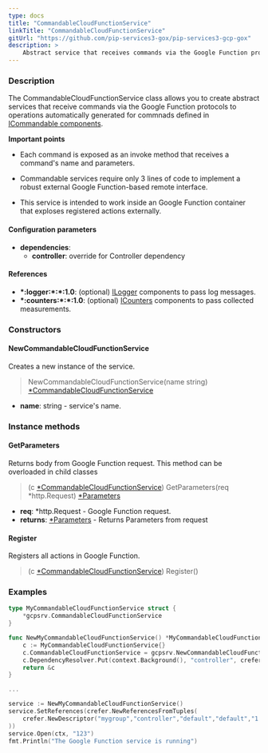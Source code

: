 ```yaml
---
type: docs
title: "CommandableCloudFunctionService"
linkTitle: "CommandableCloudFunctionService"
gitUrl: "https://github.com/pip-services3-gox/pip-services3-gcp-gox"
description: >
    Abstract service that receives commands via the Google Function protocol to operations automatically generated for commands defined in [ICommandable components](../../../commons/commands/icommandable).
---
```


### Description
The CommandableCloudFunctionService class allows you to create abstract services that receive commands via the Google Function protocols to operations automatically generated for commnads defined in [ICommandable components](../../../commons/commands/icommandable).

**Important points** 

- Each command is exposed as an invoke method that receives a command's name and parameters.

- Commandable services require only 3 lines of code to implement a robust external Google Function-based remote interface.

- This service is intended to work inside an Google Function container that exploses registered actions externally.

#### Configuration parameters
 
- **dependencies**:
    - **controller**: override for Controller dependency


#### References
- **\*:logger:\*:\*:1.0**: (optional) [ILogger](../../../components/log/ilogger) components to pass log messages.
- **\*:counters:\*:\*:1.0**: (optional) [ICounters](../../../components/count/icounters) components to pass collected measurements.

### Constructors

#### NewCommandableCloudFunctionService
Creates a new instance of the service.

> NewCommandableCloudFunctionService(name string) [*CommandableCloudFunctionService]()

- **name**: string - service's name.


### Instance methods

#### GetParameters
Returns body from Google Function request.
This method can be overloaded in child classes

> (c [*CommandableCloudFunctionService]()) GetParameters(req *http.Request) [*Parameters](../../../commons/run/parameters)

- **req**: *http.Request - Google Function request.
- **returns**: [*Parameters](../../../commons/run/parameters) - Returns Parameters from request

#### Register
Registers all actions in Google Function.
> (c [*CommandableCloudFunctionService]()) Register()


### Examples

```go
type MyCommandableCloudFunctionService struct {
	*gcpsrv.CommandableCloudFunctionService
}

func NewMyCommandableCloudFunctionService() *MyCommandableCloudFunctionService {
	c := MyCommandableCloudFunctionService{}
	c.CommandableCloudFunctionService = gcpsrv.NewCommandableCloudFunctionService("mydata")
	c.DependencyResolver.Put(context.Background(), "controller", crefer.NewDescriptor("mygroup", "controller", "default", "*", "*"))
	return &c
}

...

service := NewMyCommandableCloudFunctionService()
service.SetReferences(crefer.NewReferencesFromTuples(
	crefer.NewDescriptor("mygroup","controller","default","default","1.0"), controller,
))
service.Open(ctx, "123")
fmt.Println("The Google Function service is running")
```

